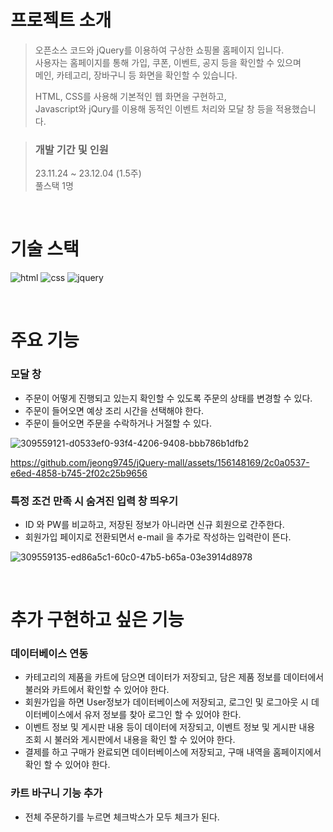 # 프로젝트 소개


> 오픈소스 코드와 jQuery를 이용하여 구상한 쇼핑몰 홈페이지 입니다.  \
> 사용자는 홈페이지를 통해 가입, 쿠폰, 이벤트, 공지 등을 확인할 수 있으며 \
> 메인, 카테고리, 장바구니 등 화면을 확인할 수 있습니다. 
> 
> HTML, CSS를 사용해 기본적인 웹 화면을 구현하고, \
> Javascript와 jQury를 이용해 동적인 이벤트 처리와 모달 창 등을 적용했습니다.

> ### 개발 기간 및 인원
> 23.11.24 ~ 23.12.04 (1.5주) \
> 풀스택 1명

<br/>

# 기술 스택
![html](https://img.shields.io/badge/HTML-239120?style=for-the-badge&logo=html5&logoColor=white)
![css](https://img.shields.io/badge/CSS-239120?&style=for-the-badge&logo=css3&logoColor=white)
![jquery](https://img.shields.io/badge/jQuery-0769AD?style=for-the-badge&logo=jquery&logoColor=white)

<br/>

# 주요 기능

### 모달 창
- 주문이 어떻게 진행되고 있는지 확인할 수 있도록 주문의 상태를 변경할 수 있다.
- 주문이 들어오면 예상 조리 시간을 선택해야 한다.
- 주문이 들어오면 주문을 수락하거나 거절할 수 있다.

![309559121-d0533ef0-93f4-4206-9408-bbb786b1dfb2](https://github.com/jeong9745/jQuery-mall/assets/156148169/c0427fb6-1935-43f9-a536-f85482e78ffc)

https://github.com/jeong9745/jQuery-mall/assets/156148169/2c0a0537-e6ed-4858-b745-2f02c25b9656

### 특정 조건 만족 시 숨겨진 입력 창 띄우기
- ID 와 PW를 비교하고, 저장된 정보가 아니라면 신규 회원으로 간주한다.
- 회원가입 페이지로 전환되면서 e-mail 을 추가로 작성하는 입력란이 뜬다. 

![309559135-ed86a5c1-60c0-47b5-b65a-03e3914d8978](https://github.com/jeong9745/jQuery-mall/assets/156148169/763abb5b-2caa-43b7-8451-b78332eea162)

<br/>

# 추가 구현하고 싶은 기능

### 데이터베이스 연동
- 카테고리의 제품을 카트에 담으면 데이터가 저장되고, 담은 제품 정보를 데이터에서 불러와 카트에서 확인할 수 있어야 한다.
- 회원가입을 하면 User정보가 데이터베이스에 저장되고, 로그인 및 로그아웃 시 데이터베이스에서 유저 정보를 찾아 로그인 할 수 있어야 한다. 
- 이벤트 정보 및 게시판 내용 등이 데이터에 저장되고, 이벤트 정보 및 게시판 내용 조회 시 불러와 게시판에서 내용을 확인 할 수 있어야 한다.
- 결제를 하고 구매가 완료되면 데이터베이스에 저장되고, 구매 내역을 홈페이지에서 확인 할 수 있어야 한다. 

### 카트 바구니 기능 추가
- 전체 주문하기를 누르면 체크박스가 모두 체크가 된다.

